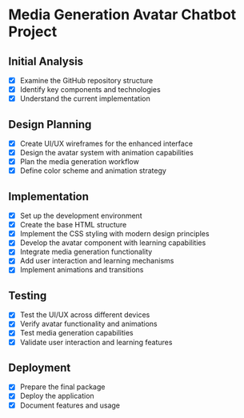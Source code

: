 # Media Generation Avatar Chatbot Project

## Initial Analysis
- [x] Examine the GitHub repository structure
- [x] Identify key components and technologies
- [x] Understand the current implementation

## Design Planning
- [x] Create UI/UX wireframes for the enhanced interface
- [x] Design the avatar system with animation capabilities
- [x] Plan the media generation workflow
- [x] Define color scheme and animation strategy

## Implementation
- [x] Set up the development environment
- [x] Create the base HTML structure
- [x] Implement the CSS styling with modern design principles
- [x] Develop the avatar component with learning capabilities
- [x] Integrate media generation functionality
- [x] Add user interaction and learning mechanisms
- [x] Implement animations and transitions

## Testing
- [x] Test the UI/UX across different devices
- [x] Verify avatar functionality and animations
- [x] Test media generation capabilities
- [x] Validate user interaction and learning features

## Deployment
- [x] Prepare the final package
- [x] Deploy the application
- [x] Document features and usage